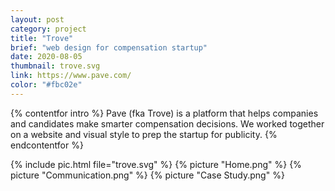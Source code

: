 ```yaml
---
layout: post
category: project
title: "Trove"
brief: "web design for compensation startup"
date: 2020-08-05
thumbnail: trove.svg
link: https://www.pave.com/
color: "#fbc02e"
---
```


{% contentfor intro %}
Pave (fka Trove) is a platform that helps companies and candidates make smarter compensation decisions. We worked together on a website and visual style to prep the startup for publicity.
{% endcontentfor %}

{% include pic.html file="trove.svg" %}
{% picture "Home.png" %}
{% picture "Communication.png" %}
{% picture "Case Study.png" %}
